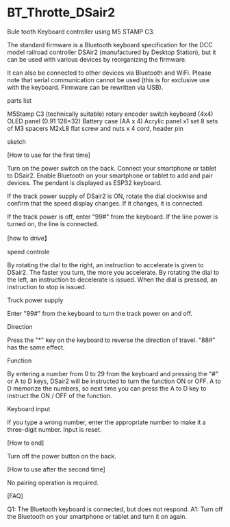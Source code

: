 # BT_Throtte_DSair2

Bule tooth Keyboard controller using M5 STAMP C3.

The standard firmware is a Bluetooth keyboard specification for the DCC model railroad controller DSAir2 (manufactured by Desktop Station), but it can be used with various devices by reorganizing the firmware.

It can also be connected to other devices via Bluetooth and WiFi. Please note that serial communication cannot be used (this is for exclusive use with the keyboard. Firmware can be rewritten via USB).

parts list

M5Stamp C3 (technically suitable)
rotary encoder switch
keyboard (4x4)
OLED panel (0.91 128×32)
Battery case (AA x 4)
Acrylic panel x1 set
8 sets of M3 spacers
M2xL8 flat screw and nuts x 4
cord, header pin

sketch

[How to use for the first time]

Turn on the power switch on the back.
Connect your smartphone or tablet to DSair2.
Enable Bluetooth on your smartphone or tablet to add and pair devices. The pendant is displayed as ESP32 keyboard.

If the track power supply of DSair2 is ON, rotate the dial clockwise and confirm that the speed display changes. If it changes, it is connected.

If the track power is off, enter "99#" from the keyboard. If the line power is turned on, the line is connected.

[how to drive】

speed controle

By rotating the dial to the right, an instruction to accelerate is given to DSair2. The faster you turn, the more you accelerate. By rotating the dial to the left, an instruction to decelerate is issued. When the dial is pressed, an instruction to stop is issued.

Truck power supply

Enter "99#" from the keyboard to turn the track power on and off.

Direction

Press the "*" key on the keyboard to reverse the direction of travel. "88#" has the same effect.

Function

By entering a number from 0 to 29 from the keyboard and pressing the "#" or A to D keys, DSair2 will be instructed to turn the function ON or OFF. A to D memorize the numbers, so next time you can press the A to D key to instruct the ON / OFF of the function.

Keyboard input

If you type a wrong number, enter the appropriate number to make it a three-digit number. Input is reset.

[How to end]

Turn off the power button on the back.

[How to use after the second time]

No pairing operation is required.

[FAQ]

Q1: The Bluetooth keyboard is connected, but does not respond.
A1: Turn off the Bluetooth on your smartphone or tablet and turn it on again.

